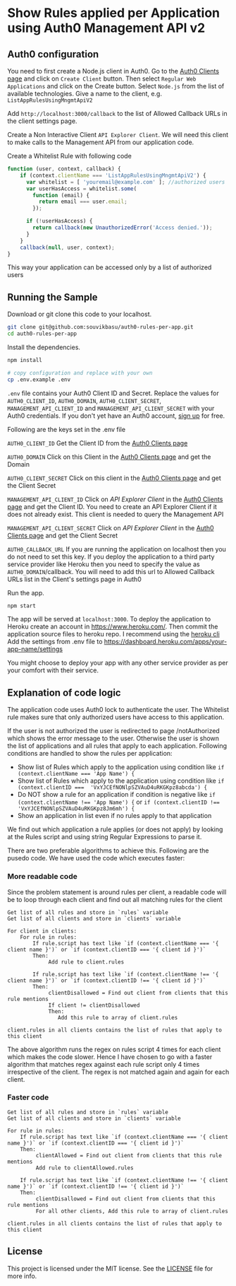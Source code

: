 # Show Rules applied per Application using Auth0 Management API v2

## Auth0 configuration
You need to first create a Node.js client in Auth0. Go to the [Auth0 Clients page](https://manage.auth0.com/#/clients) and click on `Create Client` button. Then select `Regular Web Applications` and click on the Create 
button. Select `Node.js` from the list of available technologies. Give a name to the client, e.g. `ListAppRulesUsingMngmtApiV2`

Add `http://localhost:3000/callback` to the list of Allowed Callback URLs in the client settings page.

Create a Non Interactive Client `API Explorer Client`. We will need this client to make calls to the Management API 
from our application code.

Create a Whitelist Rule with following code
```javascript
function (user, context, callback) {
    if (context.clientName === 'ListAppRulesUsingMngmtApiV2') {
      var whitelist = [ 'youremail@example.com' ]; //authorized users
      var userHasAccess = whitelist.some(
        function (email) {
          return email === user.email;
        });

      if (!userHasAccess) {
        return callback(new UnauthorizedError('Access denied.'));
      }
    }
    callback(null, user, context);
}
```
This way your application can be accessed only by a list of authorized users


## Running the Sample

Download or git clone this code to your localhost.

```bash
git clone git@github.com:souvikbasu/auth0-rules-per-app.git
cd auth0-rules-per-app
```
Install the dependencies.

```bash
npm install
```

```bash
# copy configuration and replace with your own
cp .env.example .env
```

`.env` file contains your Auth0 Client ID and Secret. Replace 
the values for `AUTH0_CLIENT_ID`, `AUTH0_DOMAIN`, `AUTH0_CLIENT_SECRET`, `MANAGEMENT_API_CLIENT_ID` and `MANAGEMENT_API_CLIENT_SECRET` with your Auth0 credentials. If 
you don't  yet have an Auth0 account, [sign up](https://auth0.com/signup) for free.

Following are the keys set in the .env file

`AUTH0_CLIENT_ID` Get the Client ID from the [Auth0 Clients page](https://manage.auth0.com/#/clients)

`AUTH0_DOMAIN` Click on this Client in the [Auth0 Clients page](https://manage.auth0.com/#/clients) and get the 
Domain 

`AUTH0_CLIENT_SECRET` Click on this client in the [Auth0 Clients page](https://manage.auth0.com/#/clients) and get 
the Client Secret

`MANAGEMENT_API_CLIENT_ID` Click on *API Explorer Client* in the [Auth0 Clients page](https://manage.auth0.com/#/clients) and get the Client ID. You need to create an API Explorer Client if it does not already exist. This 
client is needed to query the Management API

`MANAGEMENT_API_CLIENT_SECRET`  Click on *API Explorer Client* in the [Auth0 Clients page](https://manage.auth0.com/#/clients) and get the Client Secret
 
`AUTH0_CALLBACK_URL` If you are running the application on localhost then you do not need to set this key. If you 
deploy the application to a third party service provider like Heroku then you need to specify the value as 
`AUTH0_DOMAIN`/callback. You will need to add this url to Allowed Callback URLs list in the Client's settings page in Auth0



Run the app.

```bash
npm start
```

The app will be served at `localhost:3000`. To deploy the application to Heroku create an account in https://www.heroku.com/. Then commit the application source files to heroku repo. I recommend using the [heroku cli](https://devcenter.heroku.com/articles/heroku-cli) Add the 
settings from .env file to 
https://dashboard.heroku.com/apps/your-app-name/settings

You might choose to deploy your app with any other service provider as per your comfort with their service.


## Explanation of code logic
The application code uses Auth0 lock to authenticate the user. The Whitelist rule makes sure that only authorized 
users have access to this application.
 
If the user is not authorized the user is redirected to page /notAuthorized which shows the error message to the user.
Otherwise the user is shown the list of applications and all rules that apply to each application. Following 
conditions are handled to show the rules per application:
* Show list of Rules which apply to the application using condition like `if (context.clientName === 'App Name') {`
* Show list of Rules which apply to the application using condition like `if (context.clientID === 
'VxYJCEfNONlpSZVAuD4uRKGKpz8abcda') {`
* Do NOT show a rule for an application if condition is negative like `if (context.clientName !== 'App Name') {` or 
`if (context.clientID !== 'VxYJCEfNONlpSZVAuD4uRKGKpz8Jm6mh') {`
* Show an application in list even if no rules apply to that application
 
We find out which application a rule applies (or does not apply) by looking at the Rules script and using string 
Regular Expressions to parse it.

There are two preferable algorithms to achieve this. Following are the pusedo code. We have used the code which 
executes faster:
### More readable code
Since the problem statement is around rules per client, a readable code will be to loop through each client and find out all matching rules for the client

```
Get list of all rules and store in `rules` variable
Get list of all clients and store in `clients` variable

For client in clients:
    For rule in rules:
        If rule.script has text like `if (context.clientName === '{ client name }')` or `if (context.clientID === '{ client id }')`
        Then: 
             Add rule to client.rules
            
        If rule.script has text like `if (context.clientName !== '{ client name }')` or `if (context.clientID !== '{ client id }')`
        Then: 
             clientDisallowed = Find out client from clients that this rule mentions 
             If client != clientDisallowed
             Then:
                Add this rule to array of client.rules
             
client.rules in all clients contains the list of rules that apply to this client                    
```
 
The above algorithm runs the regex on rules script 4 times for each client which makes the code slower. 
Hence I have chosen to go with a faster algorithm that matches regex against each rule script only 4 times 
irrespective of the client. The regex is not matched again and again for each client.
 
### Faster code
```
Get list of all rules and store in `rules` variable
Get list of all clients and store in `clients` variable

For rule in rules:
    If rule.script has text like `if (context.clientName === '{ client name }')` or `if (context.clientID === '{ client id }')`
    Then: 
         clientAllowed = Find out client from clients that this rule mentions 
         Add rule to clientAllowed.rules
        
    If rule.script has text like `if (context.clientName !== '{ client name }')` or `if (context.clientID !== '{ client id }')`
    Then: 
         clientDisallowed = Find out client from clients that this rule mentions 
         For all other clients, Add this rule to array of client.rules
             
client.rules in all clients contains the list of rules that apply to this client                    
```
 
  
## License

This project is licensed under the MIT license. See the [LICENSE](LICENSE) file for more info.

